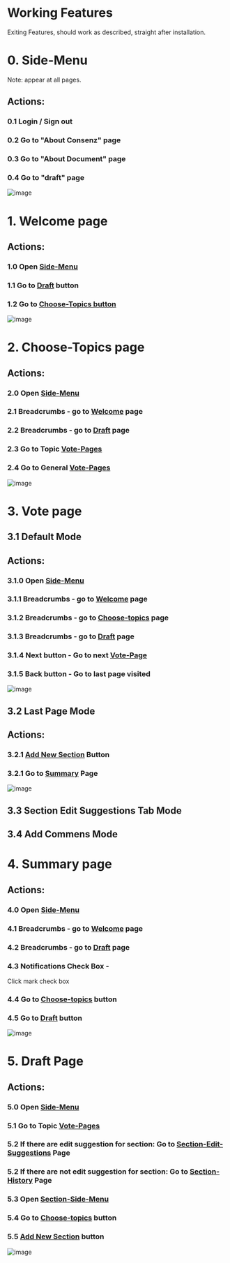 
# <a id="top">Working Features</a>
Exiting Features, should work as described, straight after installation.

# 0. <a id="Side-Menu">Side-Menu</a>

Note: appear at all pages.

## Actions:

### 0.1 Login / Sign out
### 0.2 Go to "About Consenz" page
### 0.3 Go to "About Document" page
### 0.4 Go to "draft" page

![image](https://user-images.githubusercontent.com/5900841/89282163-cee58780-d653-11ea-98ea-1f002a5485ed.png)

# 1. <a id="welcome">Welcome page</a>

## Actions:

### 1.0 Open [Side-Menu](#Side-Menu)
### 1.1 Go to [Draft](#draft) button
### 1.2 Go to [Choose-Topics button](#Choose-Topics)

![image](https://user-images.githubusercontent.com/5900841/89281968-8201b100-d653-11ea-86aa-299d96d4eb2d.png)

# 2. <a id="choose-topics">Choose-Topics page</a>

## Actions:

### 2.0 Open [Side-Menu](#Side-Menu)
### 2.1 Breadcrumbs - go to [Welcome](#welcome) page
### 2.2 Breadcrumbs - go to [Draft](#draft) page
### 2.3 Go to Topic [Vote-Pages](#Vote-Page)
### 2.4 Go to General [Vote-Pages](#Vote-Page)

![image](https://user-images.githubusercontent.com/5900841/89294064-9b145d00-d667-11ea-9f4d-c06a4fa78d05.png)

# 3. <a id="Vote-Page"> Vote page</a>

## 3.1 Default Mode

## Actions:

### 3.1.0 Open [Side-Menu](#Side-Menu)
### 3.1.1 Breadcrumbs - go to [Welcome](#welcome) page
### 3.1.2 Breadcrumbs - go to [Choose-topics](#Choose-Topics) page
### 3.1.3 Breadcrumbs - go to [Draft](#draft) page
### 3.1.4 Next button - Go to next [Vote-Page](#vote-page)
### 3.1.5 Back button - Go to last page visited

![image](https://user-images.githubusercontent.com/5900841/89295121-30fcb780-d669-11ea-9b78-ff2c1e07d5f5.png)

## 3.2 Last Page Mode

## Actions:

### 3.2.1 [Add New Section](#Add-New-Section) Button
### 3.2.1 Go to [Summary](#Summary) Page

![image](https://user-images.githubusercontent.com/5900841/89295077-1aeef700-d669-11ea-8d44-f3a64b67e084.png)

## 3.3 Section Edit Suggestions Tab Mode

## 3.4 Add Commens Mode

# 4. <a id="Summary-Page"> Summary page</a>

## Actions:

### 4.0 Open [Side-Menu](#Side-Menu)
### 4.1 Breadcrumbs - go to [Welcome](#welcome) page
### 4.2 Breadcrumbs - go to [Draft](#draft) page
### 4.3 Notifications Check Box - 
Click mark check box
### 4.4 Go to [Choose-topics](#Choose-Topics) button
### 4.5 Go to [Draft](#draft) button

![image](https://user-images.githubusercontent.com/5900841/89295635-f47d8b80-d669-11ea-82f6-6747c6a7577d.png)

# 5. <a id="Draft"> Draft Page</a>

## Actions:

### 5.0 Open [Side-Menu](#Side-Menu)
### 5.1 Go to Topic [Vote-Pages](#Vote-Page)
### 5.2 If there are edit suggestion for section: Go to [Section-Edit-Suggestions](#Section-Edit-Suggestions) Page
### 5.2 If there are not edit suggestion for section: Go to [Section-History](#Section-History) Page
### 5.3 Open [Section-Side-Menu](#Section-Side-Menu)
### 5.4 Go to [Choose-topics](#Choose-Topics) button
### 5.5 [Add New Section](#Add-New-Section) button


![image](https://user-images.githubusercontent.com/5900841/89296165-a4eb8f80-d66a-11ea-8dac-42ab70fd3b58.png)




